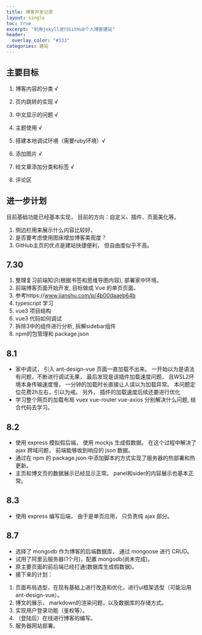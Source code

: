 ```yaml
---
title: 博客开发记录
layout: single
toc: true
excerpt: "利用jekyll进行GitHub个人博客建站"
header:
  overlay_color: "#333"
categories: 建站
---
```


## 主要目标
1. 博客内容的分类 √
2. 页内跳转的实现 √
3. 中文显示的问题 √
4. 主题使用 √
5. 搭建本地调试环境（需要ruby环境）√
6. 添加图片 √
7. 给文章添加分类和标签 √

8. 评论区

## 进一步计划
目前基础功能已经基本实现， 目前的方向：自定义、插件、页面美化等。

1. 侧边栏用来展示什么内容比较好。
2. 是否要考虑使用图床增加博客美观度？
3. GitHub主页的优点是建站快捷便利， 但自由度似乎不高。

## 7.30
1. 整理复习前端知识(根据书签和思维导图内容), 部署家中环境。
2. 前端博客页面开始开发, 目标做成 Vue 的单页页面。
3. 参考https://www.jianshu.com/p/4b00daaeb64b
4. typescript 学习
5. vue3 项目结构
6. vue3 代码如何调试
7. 拆除3中的组件进行分析, 拆解sidebar组件
8. npm的包管理和 package.json

## 8.1
* 家中调试， 引入 ant-design-vue 页面一直加载不出来。 一开始以为是语法有问题，不断进行调试无果， 最后发现是该插件加载速度问题， 且WSL2环境本身传输速度慢， 一分钟的加载时长直接让人误以为加载异常。 本问题定位花费2h左右，引以为戒。 另外， 插件的加载速度后续还要进行优化
* 学习整个网页的加载布局 vuex vue-router vue-axios 分别解决什么问题, 结合代码去学习。

## 8.2
* 使用 express 模拟假后端， 使用 mockjs 生成假数据。 在这个过程中解决了 ajax 跨域问题， 前端能够收到响应的 json 数据。
* 通过在 npm 的 package.json 中添加脚本的方式实现了服务器的热部署和热更新。
* 主页和博文页的数据展示已经显示正常。 panel和sider的内容展示也基本正常。

## 8.3
* 使用 express 编写后端， 由于是单页应用， 只负责纯 ajax 部分。

## 8.7
* 选择了 mongodb 作为博客的后端数据库， 通过 mongoose 进行 CRUD。
* 试用了阿里云服务器(1个月)，配置 mongodb(尚未完成)。
* 原主要页面的前后端已经打通(数据库生成假数据)。
* 接下来的计划：
1. 页面布局选型，在现有基础上进行改造和优化，进行ui框架选型（可能沿用ant-design-vue）。
2. 博文的展示， markdown的渲染问题，以及数据库的存储方式。
3. 实现用户登录功能（鉴权等）。
4. （登陆后）在线进行博客的编写。
5. 服务器网站部署。